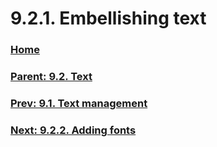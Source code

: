 # 9.2.1. Embellishing text

### [Home](./00-home.md)
### [Parent: 9.2. Text](./09-02-00-text.md)
### [Prev: 9.1. Text management](./09-01-00-text-management.md)
### [Next: 9.2.2. Adding fonts](./09-02-02-adding-fonts.md)
